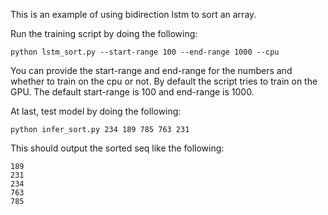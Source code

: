This is an example of using bidirection lstm to sort an array.

Run the training script by doing the following:

```
python lstm_sort.py --start-range 100 --end-range 1000 --cpu
```
You can provide the start-range and end-range for the numbers and whether to train on the cpu or not.
By default the script tries to train on the GPU. The default start-range is 100 and end-range is 1000.

At last, test model by doing the following:

```
python infer_sort.py 234 189 785 763 231
```

This should output the sorted seq like the following:
```
189
231
234
763
785
```
